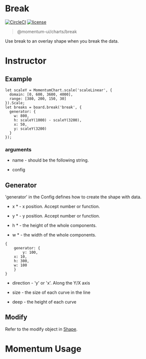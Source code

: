 # Break

[![CircleCI](https://img.shields.io/circleci/project/github/momentum-design/momentum-ui/master.svg)](https://circleci.com/gh/momentum-design/momentum-ui/)
[![license](https://img.shields.io/github/license/momentum-design/momentum-ui.svg?color=blueviolet)](https://github.com/momentum-design/momentum-ui/blob/master/charts/LICENSE)

> @momentum-ui/charts/break

Use break to an overlay shape when you break the data.

# Instructor

## Example

```
let scaleY = MomentumChart.scale('scaleLinear', {
  domain: [0, 600, 3600, 4000],
  range: [380, 200, 150, 30]
}).Scale;
let breaks = board.break('break', {
  generator: {
    w: 800,
    h: scaleY(1000) - scaleY(3200),
    x: 50,
    y: scaleY(3200)
  }
});
```

### arguments

+ name - should be the following string.

+ config

## Generator

'generator' in the Config defines how to create the shape with data. 

+ x * - x position. Accept number or function.
	
+ y * - y position. Accept number or function.

+ h * - the height of the whole components.

+ w * - the width of the whole components.
	
```
{
	generator: {
		y: 100,
    x: 10,
    h: 300,
    w: 100
	}
}
```

+ direction - 'y' or 'x'. Along the Y/X axis

+ size - the size of each curve in the line

+ deep - the height of each curve  

## Modify

Refer to the modify object in [Shape](../shape/README.md).

# Momentum Usage
